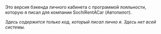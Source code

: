Это версия бэкенда личного кабинета с программой лояльности, которую я писал для компании SochiRentACar (Автопилот).

*Здесь содержится только код, который писал лично я. Здесь нет всей системы.*
